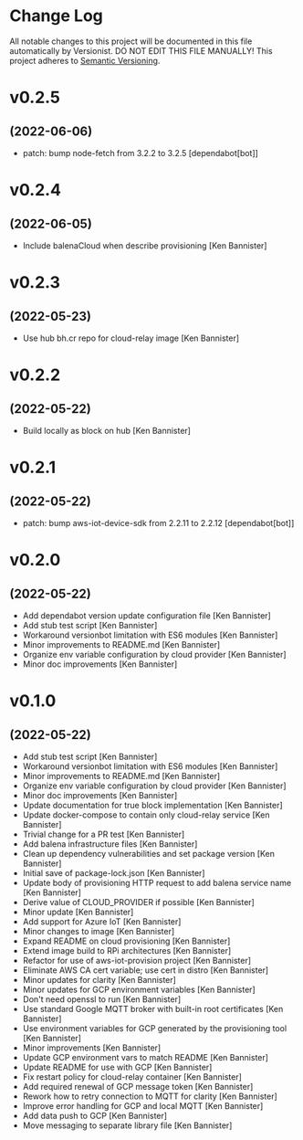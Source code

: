 # Change Log

All notable changes to this project will be documented in this file
automatically by Versionist. DO NOT EDIT THIS FILE MANUALLY!
This project adheres to [Semantic Versioning](http://semver.org/).

# v0.2.5
## (2022-06-06)

* patch: bump node-fetch from 3.2.2 to 3.2.5 [dependabot[bot]]

# v0.2.4
## (2022-06-05)

* Include balenaCloud when describe provisioning [Ken Bannister]

# v0.2.3
## (2022-05-23)

* Use hub bh.cr repo for cloud-relay image [Ken Bannister]

# v0.2.2
## (2022-05-22)

* Build locally as block on hub [Ken Bannister]

# v0.2.1
## (2022-05-22)

* patch: bump aws-iot-device-sdk from 2.2.11 to 2.2.12 [dependabot[bot]]

# v0.2.0
## (2022-05-22)

* Add dependabot version update configuration file [Ken Bannister]
* Add stub test script [Ken Bannister]
* Workaround versionbot limitation with ES6 modules [Ken Bannister]
* Minor improvements to README.md [Ken Bannister]
* Organize env variable configuration by cloud provider [Ken Bannister]
* Minor doc improvements [Ken Bannister]

# v0.1.0
## (2022-05-22)

* Add stub test script [Ken Bannister]
* Workaround versionbot limitation with ES6 modules [Ken Bannister]
* Minor improvements to README.md [Ken Bannister]
* Organize env variable configuration by cloud provider [Ken Bannister]
* Minor doc improvements [Ken Bannister]
* Update documentation for true block implementation [Ken Bannister]
* Update docker-compose to contain only cloud-relay service [Ken Bannister]
* Trivial change for a PR test [Ken Bannister]
* Add balena infrastructure files [Ken Bannister]
* Clean up dependency vulnerabilities and set package version [Ken Bannister]
* Initial save of package-lock.json [Ken Bannister]
* Update body of provisioning HTTP request to add balena service name [Ken Bannister]
* Derive value of CLOUD_PROVIDER if possible [Ken Bannister]
* Minor update [Ken Bannister]
* Add support for Azure IoT [Ken Bannister]
* Minor changes to image [Ken Bannister]
* Expand README on cloud provisioning [Ken Bannister]
* Extend image build to RPi architectures [Ken Bannister]
* Refactor for use of aws-iot-provision project [Ken Bannister]
* Eliminate AWS CA cert variable; use cert in distro [Ken Bannister]
* Minor updates for clarity [Ken Bannister]
* Minor updates for GCP environment variables [Ken Bannister]
* Don't need openssl to run [Ken Bannister]
* Use standard Google MQTT broker with built-in root certificates [Ken Bannister]
* Use environment variables for GCP generated by the provisioning tool [Ken Bannister]
* Minor improvements [Ken Bannister]
* Update GCP environment vars to match README [Ken Bannister]
* Update README for use with GCP [Ken Bannister]
* Fix restart policy for cloud-relay container [Ken Bannister]
* Add required renewal of GCP message token [Ken Bannister]
* Rework how to retry connection to MQTT for clarity [Ken Bannister]
* Improve error handling for GCP and local MQTT [Ken Bannister]
* Add data push to GCP [Ken Bannister]
* Move messaging to separate library file [Ken Bannister]
